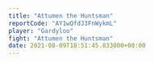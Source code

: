 ```yaml
---
title: "Attumen the Huntsman"
reportCode: "AY1wQfdJ3FnWykmL"
player: "Gardyloo"
fight: "Attumen the Huntsman"
date: 2021-08-09T18:51:45.833000+00:00
---
```

